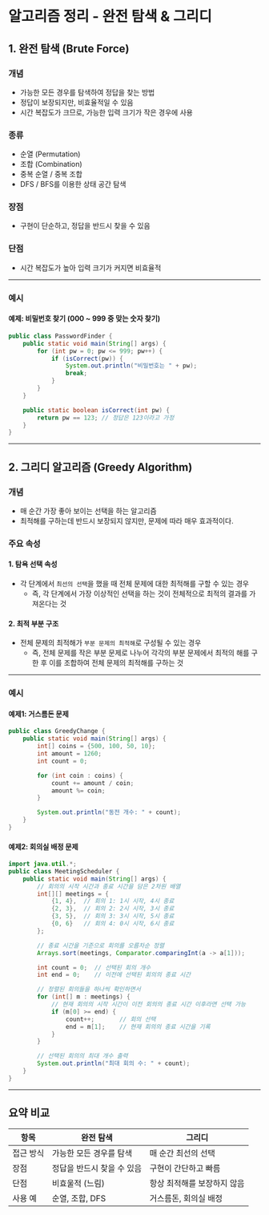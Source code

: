 # 알고리즘 정리 - 완전 탐색 & 그리디

## 1. 완전 탐색 (Brute Force)

### 개념
- 가능한 모든 경우를 탐색하여 정답을 찾는 방법
- 정답이 보장되지만, 비효율적일 수 있음
- 시간 복잡도가 크므로, 가능한 입력 크기가 작은 경우에 사용

### 종류
- 순열 (Permutation)
- 조합 (Combination)
- 중복 순열 / 중복 조합
- DFS / BFS를 이용한 상태 공간 탐색

### 장점
- 구현이 단순하고, 정답을 반드시 찾을 수 있음

### 단점
- 시간 복잡도가 높아 입력 크기가 커지면 비효율적

---

### 예시
#### 예제: 비밀번호 찾기 (000 ~ 999 중 맞는 숫자 찾기)
```java
public class PasswordFinder {
    public static void main(String[] args) {
        for (int pw = 0; pw <= 999; pw++) {
            if (isCorrect(pw)) {
                System.out.println("비밀번호는 " + pw);
                break;
            }
        }
    }

    public static boolean isCorrect(int pw) {
        return pw == 123; // 정답은 123이라고 가정
    }
}
```

---

## 2. 그리디 알고리즘 (Greedy Algorithm)

### 개념 
- 매 순간 가장 좋아 보이는 선택을 하는 알고리즘
- 최적해를 구하는데 반드시 보장되지 않지만, 문제에 따라 매우 효과적이다.

### 주요 속성
#### 1. 탐욕 선택 속성
- 각 단계에서 `최선의 선택`을 했을 때 전체 문제에 대한 최적해를 구할 수 있는 경우
  - 즉, 각 단계에서 가장 이상적인 선택을 하는 것이 전체적으로 최적의 결과를 가져온다는 것
#### 2. 최적 부분 구조
- 전체 문제의 최적해가 `부분 문제의 최적해`로 구성될 수 있는 경우
  - 즉, 전체 문제를 작은 부분 문제로 나누어 각각의 부분 문제에서 최적의 해를 구한 후 이를 조합하여 전체 문제의 최적해를 구하는 것

---

### 예시
#### 예제1: 거스름돈 문제
```java
public class GreedyChange {
    public static void main(String[] args) {
        int[] coins = {500, 100, 50, 10};
        int amount = 1260;
        int count = 0;

        for (int coin : coins) {
            count += amount / coin;
            amount %= coin;
        }

        System.out.println("동전 개수: " + count);
    }
}
```

#### 예제2: 회의실 배정 문제
```java
import java.util.*;
public class MeetingScheduler {
    public static void main(String[] args) {
        // 회의의 시작 시간과 종료 시간을 담은 2차원 배열
        int[][] meetings = {
            {1, 4},  // 회의 1: 1시 시작, 4시 종료
            {2, 3},  // 회의 2: 2시 시작, 3시 종료
            {3, 5},  // 회의 3: 3시 시작, 5시 종료
            {0, 6}   // 회의 4: 0시 시작, 6시 종료
        };

        // 종료 시간을 기준으로 회의를 오름차순 정렬
        Arrays.sort(meetings, Comparator.comparingInt(a -> a[1]));

        int count = 0;  // 선택된 회의 개수
        int end = 0;    // 이전에 선택된 회의의 종료 시간

        // 정렬된 회의들을 하나씩 확인하면서
        for (int[] m : meetings) {
            // 현재 회의의 시작 시간이 이전 회의의 종료 시간 이후라면 선택 가능
            if (m[0] >= end) {
                count++;       // 회의 선택
                end = m[1];    // 현재 회의의 종료 시간을 기록
            }
        }

        // 선택된 회의의 최대 개수 출력
        System.out.println("최대 회의 수: " + count);
    }
}
```

---

## 요약 비교

| 항목 | 완전 탐색 | 그리디 |
|------|-----------|--------|
| 접근 방식 | 가능한 모든 경우를 탐색 | 매 순간 최선의 선택 |
| 장점 | 정답을 반드시 찾을 수 있음 | 구현이 간단하고 빠름 |
| 단점 | 비효울적 (느림) | 항상 최적해를 보장하지 않음 |
| 사용 예 | 순열, 조합, DFS | 거스름돈, 회의실 배정 |

